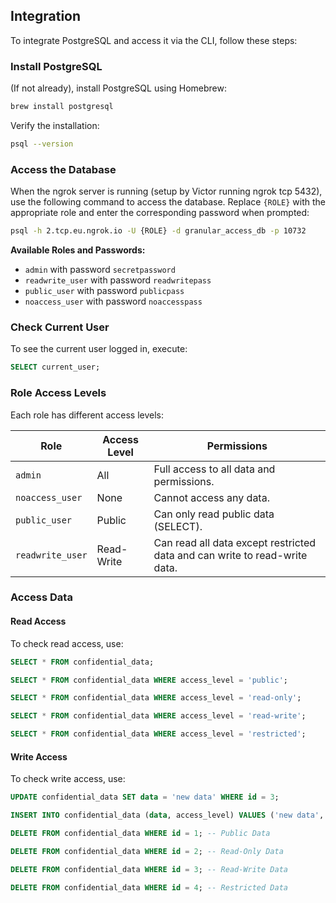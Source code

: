 ## Integration 

To integrate PostgreSQL and access it via the CLI, follow these steps:

### Install PostgreSQL

(If not already), install PostgreSQL using Homebrew:

```bash
brew install postgresql
```

Verify the installation:

```bash
psql --version
```

### Access the Database

When the ngrok server is running (setup by Victor running ngrok tcp 5432), use the following command to access the database. Replace `{ROLE}` with the appropriate role and enter the corresponding password when prompted:

```bash
psql -h 2.tcp.eu.ngrok.io -U {ROLE} -d granular_access_db -p 10732
```

**Available Roles and Passwords:**

- `admin` with password `secretpassword`
- `readwrite_user` with password `readwritepass`
- `public_user` with password `publicpass`
- `noaccess_user` with password `noaccesspass`

### Check Current User

To see the current user logged in, execute:

```sql
SELECT current_user;
```

### Role Access Levels

Each role has different access levels:

| Role           | Access Level  | Permissions                                                                 |
|----------------|---------------|-----------------------------------------------------------------------------|
| `admin`        | All           | Full access to all data and permissions.                                     |
| `noaccess_user`| None          | Cannot access any data.                                                     |
| `public_user`  | Public        | Can only read public data (SELECT).                                          |
| `readwrite_user`| Read-Write   | Can read all data except restricted data and can write to read-write data.   |

### Access Data

#### Read Access

To check read access, use:

```sql
SELECT * FROM confidential_data;

SELECT * FROM confidential_data WHERE access_level = 'public';

SELECT * FROM confidential_data WHERE access_level = 'read-only';

SELECT * FROM confidential_data WHERE access_level = 'read-write';

SELECT * FROM confidential_data WHERE access_level = 'restricted';
```

#### Write Access

To check write access, use:

```sql
UPDATE confidential_data SET data = 'new data' WHERE id = 3;
```
```sql
INSERT INTO confidential_data (data, access_level) VALUES ('new data', 'read-write');
```
```sql
DELETE FROM confidential_data WHERE id = 1; -- Public Data

DELETE FROM confidential_data WHERE id = 2; -- Read-Only Data

DELETE FROM confidential_data WHERE id = 3; -- Read-Write Data

DELETE FROM confidential_data WHERE id = 4; -- Restricted Data
```
